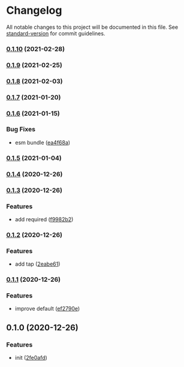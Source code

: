 # Changelog

All notable changes to this project will be documented in this file. See [standard-version](https://github.com/conventional-changelog/standard-version) for commit guidelines.

### [0.1.10](https://github.com/BlackGlory/value-getter/compare/v0.1.9...v0.1.10) (2021-02-28)

### [0.1.9](https://github.com/BlackGlory/value-getter/compare/v0.1.8...v0.1.9) (2021-02-25)

### [0.1.8](https://github.com/BlackGlory/value-getter/compare/v0.1.7...v0.1.8) (2021-02-03)

### [0.1.7](https://github.com/BlackGlory/value-getter/compare/v0.1.6...v0.1.7) (2021-01-20)

### [0.1.6](https://github.com/BlackGlory/value-getter/compare/v0.1.5...v0.1.6) (2021-01-15)


### Bug Fixes

* esm bundle ([ea4f68a](https://github.com/BlackGlory/value-getter/commit/ea4f68aabc0e4d6a405efecf27e855a68d97499f))

### [0.1.5](https://github.com/BlackGlory/value-getter/compare/v0.1.4...v0.1.5) (2021-01-04)

### [0.1.4](https://github.com/BlackGlory/value-getter/compare/v0.1.3...v0.1.4) (2020-12-26)

### [0.1.3](https://github.com/BlackGlory/value-getter/compare/v0.1.2...v0.1.3) (2020-12-26)


### Features

* add required ([f9982b2](https://github.com/BlackGlory/value-getter/commit/f9982b20a9c021a31fb9f1666c12bb347bcd31b5))

### [0.1.2](https://github.com/BlackGlory/value-getter/compare/v0.1.1...v0.1.2) (2020-12-26)


### Features

* add tap ([2eabe61](https://github.com/BlackGlory/value-getter/commit/2eabe6129b510262be8c73cb0d8043af7473856f))

### [0.1.1](https://github.com/BlackGlory/value-getter/compare/v0.1.0...v0.1.1) (2020-12-26)


### Features

* improve default ([ef2790e](https://github.com/BlackGlory/value-getter/commit/ef2790eeb02161655479b5ab7cb397d2a43c855b))

## 0.1.0 (2020-12-26)


### Features

* init ([2fe0afd](https://github.com/BlackGlory/value-getter/commit/2fe0afdfd1ad45e628b99ec70bc3ce36d1fcc614))
